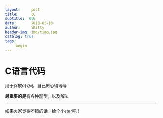 ```yaml
---
layout:     post
title:      CC
subtitle:  666
date:       2018-05-10
author:     YKitty
header-img: img/timg.jpg
catalog: true
tags:
    -begin
---
```


# C语言代码

用于存放c代码，自己的心得等等


**最重要的是**有各种题型，以及解法



---



如果大家觉得不错的话，给个小[star](https://github.com/YKitty)吧！
